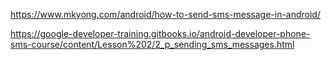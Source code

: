 https://www.mkyong.com/android/how-to-send-sms-message-in-android/

https://google-developer-training.gitbooks.io/android-developer-phone-sms-course/content/Lesson%202/2_p_sending_sms_messages.html
